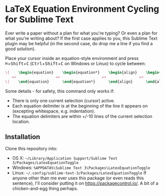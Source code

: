 # LaTeX Equation Environment Cycling for Sublime Text

Ever write a paper without a plan for what you're typing? Or even a plan for what you're writing about? If the first case applies to you, this Sublime Text plugin may be helpful (in the second case, do drop me a line if you find a good solution).

Place your cursor inside an equation-style environment and press <kbd>⌘</kbd>+<kbd>Shift</kbd>+<kbd>C</kbd> (<kbd>Ctrl</kbd>+<kbd>Shift</kbd>+<kbd>C</kbd> on Windows or Linux) to cycle between:

```latex
\[    \begin{equation}    \begin{equation*}    \begin{align}    \begin{align*}    $    \[
   =>                  =>                   =>               =>                =>   =>    => ...
\]    \end{equation}      \end{equation*}      \end{align}      \end{align*}      $    \]

```

Some details - for safety, this command only works if:
* There is only one current selection (cursor) active.
* Each equation delimiter is at the beginning of the line it appears on (excepting whitespace, e.g. indentation).
* The equation delimiters are within +/-10 lines of the current selection location.

## Installation

Clone this repository into:
* OS X: ```~/Library/Application Support/Sublime Text 3/Packages/LatexEquationToggle```
* Windows: ```%APPDATA%\Sublime Text 3\Packages\LatexEquationToggle```
* Linux: ```~/.config/sublime-text-3/Packages/LatexEquationToggle```
If anyone other than me ever uses this package (or even reads this sentence), I'll consider putting it on https://packagecontrol.io/. A bit of a chicken-and-egg thing perhaps.
